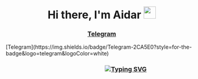 

<!--
**kadzutokun/kadzutokun** is a ✨ _special_ ✨ repository because its `README.md` (this file) appears on your GitHub profile.

Here are some ideas to get you started:

- 🔭 I’m currently working on ...
- 🌱 I’m currently learning ...
- 👯 I’m looking to collaborate on ...
- 🤔 I’m looking for help with ...
- 💬 Ask me about ...
- 📫 How to reach me: ...
- 😄 Pronouns: ...
- ⚡ Fun fact: ...
-->

<h1 align = 'center'>Hi there, I'm Aidar
<img src="https://github.com/blackcater/blackcater/raw/main/images/Hi.gif" height="32"/></h1>
<h3 align = 'center'><a href='https://t.me/kadzutokun/'>Telegram</a></h3> [Telegram](https://img.shields.io/badge/Telegram-2CA5E0?style=for-the-badge&logo=telegram&logoColor=white)
<br>
<a href="https://git.io/typing-svg"><h3 align="center"><img src="https://readme-typing-svg.herokuapp.com?font=Fira+Code&pause=1000&random=false&width=435&lines=Python+Backend+Developer+from+Kazan" margin-left: 25% alt="Typing SVG" / style = 'margin-left: 25%';></a></h3>
